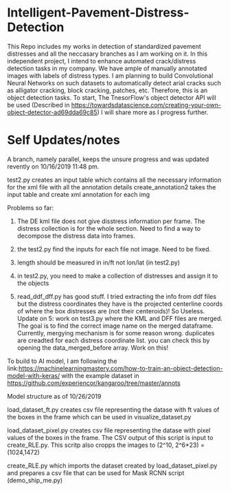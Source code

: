 # Intelligent-Pavement-Distress-Detection
This Repo includes my works in detection of standardized pavement distresses and all the neccasary branches as I am working on it. In this independent project, I intend to enhance automated crack/distress detection tasks in my company. We have ample of manually annotated images with labels of distress types. I am planning to build Convolutional Neural Networks on such datasets to automatically detect arial cracks such as alligator cracking, block cracking, patches, etc. Therefore, this is an object detection tasks. To start, The TnesorFlow's object detector API will be used (Described in https://towardsdatascience.com/creating-your-own-object-detector-ad69dda69c85) I will share more as I progress further.




# Self Updates/notes
A branch, namely parallel, keeps the unsure progress and was updated revently on 10/16/2019 11:48 pm.

test2.py creates an input table which contains all the necessary information for the xml file with all the annotation details
create_annotation2 takes the input table and create xml annotation for each img

Problems so far:

1. The DE kml file does not give disstress information per frame. The distress collection is for the whole section. Need to find a way to decompose the distress data into frames.

2. the test2.py find the inputs for each file not image. Need to be fixed.

3. length should be measured in in/ft not lon/lat (in test2.py)

4. in test2.py, you need to make a collection of distresses and assign it to the objects

5. read_ddf_dff.py has good stuff. I tried extracting the info from ddf files but the distress coordinates they have is the projected centerline coords of where the box distresses are (not their centeroids)! So Useless. 
Update on 5: work on test3.py where the KML and DFF files are merged. The goal is to find the correct image name on the merged dataframe. Currently, mergying mechanism is for some reason wrong. duplicates are creadted for each distress coordinate list. you can check this by opening the data_merged_before array. Work on this!

To build to AI model, I am following the link:https://machinelearningmastery.com/how-to-train-an-object-detection-model-with-keras/ with the example dataset in https://github.com/experiencor/kangaroo/tree/master/annots



Model structure as of 10/26/2019

load_dataset_ft.py    creates csv file representing the datase with ft values of the boxes in the frame which can be used in visualize_dataset.py

load_dataset_pixel.py    creates csv file representing the datase with pixel values of the boxes in the frame. The CSV output of this script is input to create_RLE.py.  This scritp also cropps the images to (2^10, 2^6*23) = (1024,1472)

create_RLE.py    which imports the dataset created by load_dataset_pixel.py and prepares a csv file that can be used for Mask RCNN script (demo_ship_me.py) 



